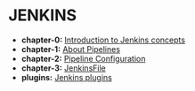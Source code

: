 # JENKINS

- **chapter-0:** [Introduction to Jenkins concepts](chapter-zero/jenkins_intro.md)
- **chapter-1:** [About Pipelines](chapter-one/pipelines_intro.md)
- **chapter-2:** [Pipeline Configuration](chapter-two/README.md)
- **chapter-3:** [JenkinsFile](chapter-three/README.md)
- **plugins:** [Jenkins plugins](plugins/README.md)